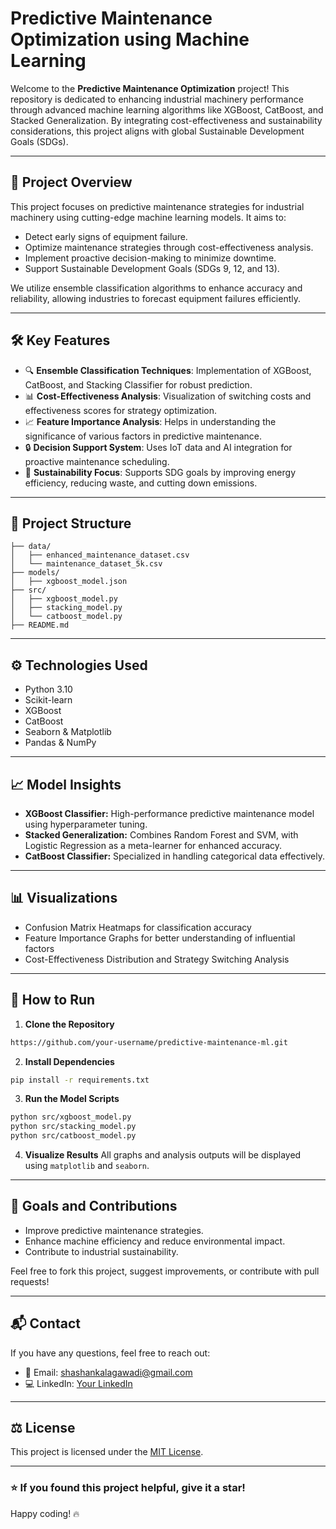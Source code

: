 # Predictive Maintenance Optimization using Machine Learning

Welcome to the **Predictive Maintenance Optimization** project! This repository is dedicated to enhancing industrial machinery performance through advanced machine learning algorithms like XGBoost, CatBoost, and Stacked Generalization. By integrating cost-effectiveness and sustainability considerations, this project aligns with global Sustainable Development Goals (SDGs).

---

## 🚀 **Project Overview**
This project focuses on predictive maintenance strategies for industrial machinery using cutting-edge machine learning models. It aims to:

- Detect early signs of equipment failure.
- Optimize maintenance strategies through cost-effectiveness analysis.
- Implement proactive decision-making to minimize downtime.
- Support Sustainable Development Goals (SDGs 9, 12, and 13).

We utilize ensemble classification algorithms to enhance accuracy and reliability, allowing industries to forecast equipment failures efficiently.

---

## 🛠️ **Key Features**

- 🔍 **Ensemble Classification Techniques**: Implementation of XGBoost, CatBoost, and Stacking Classifier for robust prediction.
- 📊 **Cost-Effectiveness Analysis**: Visualization of switching costs and effectiveness scores for strategy optimization.
- 📈 **Feature Importance Analysis**: Helps in understanding the significance of various factors in predictive maintenance.
- 🔒 **Decision Support System**: Uses IoT data and AI integration for proactive maintenance scheduling.
- 🌿 **Sustainability Focus**: Supports SDG goals by improving energy efficiency, reducing waste, and cutting down emissions.

---

## 📂 **Project Structure**

```
├── data/
│   ├── enhanced_maintenance_dataset.csv
│   └── maintenance_dataset_5k.csv
├── models/
│   ├── xgboost_model.json
├── src/
│   ├── xgboost_model.py
│   ├── stacking_model.py
│   └── catboost_model.py
├── README.md
```

---

## ⚙️ **Technologies Used**

- Python 3.10
- Scikit-learn
- XGBoost
- CatBoost
- Seaborn & Matplotlib
- Pandas & NumPy

---

## 📈 **Model Insights**

- **XGBoost Classifier:** High-performance predictive maintenance model using hyperparameter tuning.
- **Stacked Generalization:** Combines Random Forest and SVM, with Logistic Regression as a meta-learner for enhanced accuracy.
- **CatBoost Classifier:** Specialized in handling categorical data effectively.

---

## 📊 **Visualizations**

- Confusion Matrix Heatmaps for classification accuracy
- Feature Importance Graphs for better understanding of influential factors
- Cost-Effectiveness Distribution and Strategy Switching Analysis

---

## 🔧 **How to Run**

1. **Clone the Repository**
```bash
https://github.com/your-username/predictive-maintenance-ml.git
```

2. **Install Dependencies**
```bash
pip install -r requirements.txt
```

3. **Run the Model Scripts**
```bash
python src/xgboost_model.py
python src/stacking_model.py
python src/catboost_model.py
```

4. **Visualize Results**
All graphs and analysis outputs will be displayed using `matplotlib` and `seaborn`.

---

## 🎯 **Goals and Contributions**

- Improve predictive maintenance strategies.
- Enhance machine efficiency and reduce environmental impact.
- Contribute to industrial sustainability.

Feel free to fork this project, suggest improvements, or contribute with pull requests!

---

## 📬 **Contact**

If you have any questions, feel free to reach out:

- 📧 Email: [shashankalagawadi@gmail.com](mailto:shashankalagawadi6986@gmail.com)
- 💻 LinkedIn: [Your LinkedIn](https://www.linkedin.com/in/shashank-alagawadi-b2874625b)

---

## ⚖️ **License**

This project is licensed under the [MIT License](LICENSE).

---

### ⭐ **If you found this project helpful, give it a star!**

Happy coding! 🔥

